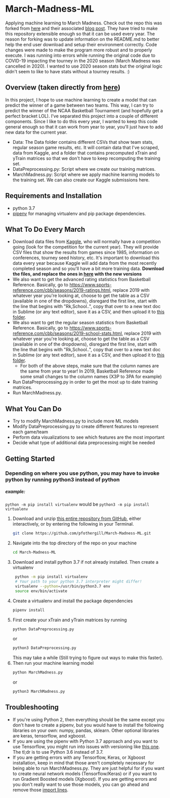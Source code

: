 # March-Madness-ML

Applying machine learning to March Madness. Check out the repo this was forked from [here](https://github.com/adeshpande3/March-Madness-2017) and their associated [blog post](https://adeshpande3.github.io/adeshpande3.github.io/Applying-Machine-Learning-to-March-Madness). They have tried to make this repository extensible enough so that it can be used every year. The reason for forking was to update information on the README.md to better help the end user download and setup their environment correctly. Code changes were made to make the program more robust and to properly execute. I was running into errors while running the original code due to COVID-19 impacting the tourney in the 2020 season (March Madness was cancelled in 2020). I wanted to use 2020 season stats but the original logic didn't seem to like to have stats without a tourney results. :) 

## Overview (taken directly from [here](https://github.com/adeshpande3/March-Madness-2017))

In this project, I hope to use machine learning to create a model that can predict the winner of a game between two teams. This way, I can try to predict the winner of the NCAA Basketball Tournament (and hopefully get a perfect bracket LOL). I've separated this project into a couple of different components. Since I like to do this every year, I wanted to keep this code general enough so that it can work from year to year, you'll just have to add new data for the current year. 

* Data: The Data folder contains different CSVs that show team stats, regular season game results, etc. It will contain data that I've scraped, data from Kaggle, and a folder that contains precomputed xTrain and yTrain matrices so that we don't have to keep recomputing the training set. 
* DataPreprocessing.py: Script where we create our training matrices. 
* MarchMadness.py: Script where we apply machine learning models to the training set. We can also create our Kaggle submissions here. 

## Requirements and Installation

* python 3.7
* [pipenv](https://pipenv.readthedocs.io/en/latest/) for managing virtualenv and pip package dependencies.

## What To Do Every March
* Download data files from [Kaggle](https://www.kaggle.com/c/ncaam-march-mania-2021/data), who will normally have a competition going (look for the competition for the current year). They will provide CSV files that show the results from games since 1985, information on conferences, tourney seed history, etc. It's important to download this data every year because Kaggle will add data from the most recently completed season and so you'll have a bit more training data. **Download the files, and replace the ones in [here](https://github.com/pfothergill/March-Madness-ML/tree/master/Data/KaggleData) with the new versions**
* We also want to get the advanced rating statistics from Basketball Reference. Basically, go to https://www.sports-reference.com/cbb/seasons/2019-ratings.html, replace 2019 with whatever year you're looking at, choose to get the table as a CSV (available in one of the dropdowns), disregard the first line, start with the line that begins with "Rk,School..", copy that over to a new text doc in Sublime (or any text editor), save it as a CSV, and then upload it to [this folder](https://github.com/pfothergill/March-Madness-ML/tree/master/Data/RatingStats).
* We also want to get the regular season statistics from Basketball Reference. Basically, go to https://www.sports-reference.com/cbb/seasons/2019-school-stats.html, replace 2019 with whatever year you're looking at, choose to get the table as a CSV (available in one of the dropdowns), disregard the first line, start with the line that begins with "Rk,School..", copy that over to a new text doc in Sublime (or any text editor), save it as a CSV, and then upload it to [this folder](https://github.com/pfothergill/March-Madness-ML/tree/master/Data/RegSeasonStats).
    * For both of the above steps, make sure that the column names are the same from year to year! In 2019, Basketball Reference made some small changes to the column names (X3P to 3PA for example)
* Run DataPreprocessing.py in order to get the most up to date training matrices.
* Run MarchMadness.py. 

## What You Can Do
* Try to modify MarchMadness.py to include more ML models
* Modify DataPreprocessing.py to create different features to represent each game/team
* Perform data visualizations to see which features are the most important
* Decide what type of additional data preprocessing might be needed

## Getting Started
### Depending on where you use python, you may have to invoke python by running python3 instead of python
##### example: 
```python -m pip install virtualenv``` 
would be 
```python3 -m pip install virtualenv```
1. Download and unzip [this entire repository from GitHub](https://github.com/pfothergill/March-Madness-ML), either interactively, or by entering the following in your Terminal.
    ```bash
    git clone https://github.com/pfothergill/March-Madness-ML.git
    ```
2. Navigate into the top directory of the repo on your machine
    ```bash
    cd March-Madness-ML
    ```
3. Download and install python 3.7 if not already installed. Then create a virtualenv
   ```bash
    python -m pip install virtualenv
    # Your path to your python 3.7 interpreter might differ!
    virtualenv --python=/usr/bin/python3.7 env
    source env/bin/activate
    ```
4. Create a virtualenv and install the package dependencies
    ```bash
    pipenv install
    ```
5. First create your xTrain and yTrain matrices by running 
    ```bash
    python DataPreprocessing.py
    ```
    or
    ```bash
    python3 DataPreprocessing.py
    ```
   This may take a while (Still trying to figure out ways to make this faster).
6. Then run your machine learning model  
    ```bash
    python MarchMadness.py
    ```
    or 
    ```bash
    python3 MarchMadness.py
    ```
## Troubleshooting
* If you're using Python 2, then everything should be the same except you don't have to create a pipenv, but you would have to install the following libraries on your own: numpy, pandas, sklearn. Other optional libraries are keras, tensorflow, and xgboost. 
* If you are using the pipenv with Python 3.7 approach and you want to use Tensorflow, you might run into issues with versioning like [this one](https://github.com/adeshpande3/March-Madness-ML/issues/13). The tl;dr is to use Python 3.6 instead of 3.7.
* If you are getting errors with any Tensorflow, Keras, or Xgboost installation, keep in mind that those aren't completely necessary for being able to run MarchMadness.py. They are just helpful for if you want to create neural network models (Tensorflow/Keras) or if you want to run Gradient Boosted models (Xgboost). If you are getting errors and you don't really want to use those models, you can go ahead and remove those [import lines](https://github.com/adeshpande3/March-Madness-ML/blob/master/MarchMadness.py#L10-L42). 
